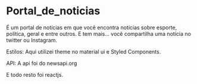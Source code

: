 # Portal_de_noticias
É um portal de notícias em que você encontra notícias sobre esporte, política, geral e entre outros. E tem mais... você compartilha uma notícia no twitter ou Instagram.

Estilos: Aqui utilizei theme no material ui e Styled Components.

API: A api foi do newsapi.org

E todo resto foi reactjs.
